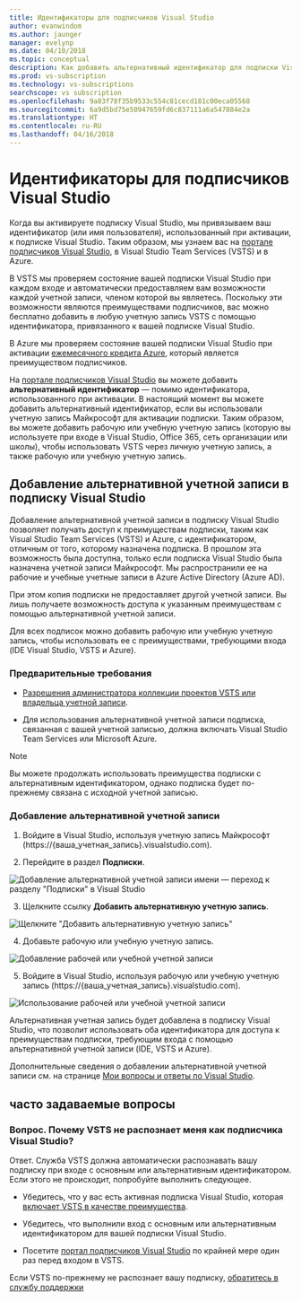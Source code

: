 ```yaml
---
title: Идентификаторы для подписчиков Visual Studio
author: evanwindom
ms.author: jaunger
manager: evelynp
ms.date: 04/10/2018
ms.topic: conceptual
description: Как добавить альтернативный идентификатор для подписки Visual Studio, который будет использоваться для VSTS и Azure
ms.prod: vs-subscription
ms.technology: vs-subscriptions
searchscope: vs subscription
ms.openlocfilehash: 9a83f78f35b9533c554c81cecd181c00eca05568
ms.sourcegitcommit: 6a9d5bd75e50947659fd6c837111a6a547884e2a
ms.translationtype: HT
ms.contentlocale: ru-RU
ms.lasthandoff: 04/16/2018
---
```

# <a name="identities-for-visual-studio-subscribers"></a>Идентификаторы для подписчиков Visual Studio

Когда вы активируете подписку Visual Studio, мы привязываем ваш идентификатор (или имя пользователя), использованный при активации, к подписке Visual Studio. Таким образом, мы узнаем вас на [портале подписчиков Visual Studio](https://my.visualstudio.com?wt.mc_id=o~msft~docs), в Visual Studio Team Services (VSTS) и в Azure.

В VSTS мы проверяем состояние вашей подписки Visual Studio при каждом входе и автоматически предоставляем вам возможности каждой учетной записи, членом которой вы являетесь.
Поскольку эти возможности являются преимуществами подписчиков, вас можно бесплатно добавить в любую учетную запись VSTS с помощью идентификатора, привязанного к вашей подписке Visual Studio.

В Azure мы проверяем состояние вашей подписки Visual Studio при активации [ежемесячного кредита Azure](https://azure.microsoft.com/pricing/member-offers/credit-for-visual-studio-subscribers/), который является преимуществом подписчиков.

На [портале подписчиков Visual Studio](https://my.visualstudio.com?wt.mc_id=o~msft~docs) вы можете добавить **альтернативный идентификатор** — помимо идентификатора, использованного при активации. В настоящий момент вы можете добавить альтернативный идентификатор, если вы использовали учетную запись Майкрософт для активации подписки. Таким образом, вы можете добавить рабочую или учебную учетную запись (которую вы используете при входе в Visual Studio, Office 365, сеть организации или школы), чтобы использовать VSTS через личную учетную запись, а также рабочую или учебную учетную запись.

## <a name="add-an-alternate-account-to-your-visual-studio-subscription"></a>Добавление альтернативной учетной записи в подписку Visual Studio

Добавление альтернативной учетной записи в подписку Visual Studio позволяет получать доступ к преимуществам подписки, таким как Visual Studio Team Services (VSTS) и Azure, с идентификатором, отличным от того, которому назначена подписка. В прошлом эта возможность была доступна, только если подписка Visual Studio была назначена учетной записи Майкрософт. Мы распространили ее на рабочие и учебные учетные записи в Azure Active Directory (Azure AD).

При этом копия подписки не предоставляет другой учетной записи. Вы лишь получаете возможность доступа к указанным преимуществам с помощью альтернативной учетной записи.

Для всех подписок можно добавить рабочую или учебную учетную запись, чтобы использовать ее с преимуществами, требующими входа (IDE Visual Studio, VSTS и Azure).

### <a name="prerequisites"></a>Предварительные требования

* [Разрешения администратора коллекции проектов VSTS или владельца учетной записи](https://docs.microsoft.com/en-us/vsts/accounts/faq-add-delete-users#find-owner).

* Для использования альтернативной учетной записи подписка, связанная с вашей учетной записью, должна включать Visual Studio Team Services или Microsoft Azure.

> [!Note]
> Вы можете продолжать использовать преимущества подписки с альтернативным идентификатором, однако подписка будет по-прежнему связана с исходной учетной записью.

### <a name="add-the-alternate-account"></a>Добавление альтернативной учетной записи

1. Войдите в Visual Studio, используя учетную запись Майкрософт (https://{ваша_учетная_запись}.visualstudio.com).

2. Перейдите в раздел **Подписки**.

  ![Добавление альтернативной учетной записи имени — переход к разделу "Подписки" в Visual Studio](_img/vs-alternate-identity/my-vs-subscriptions.png)

3. Щелкните ссылку **Добавить альтернативную учетную запись**.

  ![Щелкните "Добавить альтернативную учетную запись" ](_img/vs-alternate-identity/choose-add-alternate-account.png)

4. Добавьте рабочую или учебную учетную запись.

  ![Добавление рабочей или учебной учетной записи](_img/vs-alternate-identity/enter-alternate-account-my-visual-studio-com-portal.png)

5. Войдите в Visual Studio, используя рабочую или учебную учетную запись (https://{ваша_учетная_запись}.visualstudio.com).

  ![Использование рабочей или учебной учетной записи](_img/vs-alternate-identity/sign-in-with-alternate-account.png)

  Альтернативная учетная запись будет добавлена в подписку Visual Studio, что позволит использовать оба идентификатора для доступа к преимуществам подписки, требующим входа с помощью альтернативной учетной записи (IDE, VSTS и Azure).

Дополнительные сведения о добавлении альтернативной учетной записи см. на странице [Мои вопросы и ответы по Visual Studio](https://www.visualstudio.com/my/myvsfaq#alternate).

## <a name="faq"></a>часто задаваемые вопросы

### <a name="q--why-doesnt-vsts-recognize-me-as-a-visual-studio-subscriber"></a>Вопрос. Почему VSTS не распознает меня как подписчика Visual Studio?
Ответ. Служба VSTS должна автоматически распознавать вашу подписку при входе с основным или альтернативным идентификатором. Если этого не происходит, попробуйте выполнить следующее.

* Убедитесь, что у вас есть активная подписка Visual Studio, которая [включает VSTS в качестве преимущества](vs-vsts.md).

* Убедитесь, что выполнили вход с основным или альтернативным идентификатором для вашей подписки Visual Studio.

* Посетите [портал подписчиков Visual Studio](https://my.visualstudio.com?wt.mc_id=o~msft~docs) по крайней мере один раз перед входом в VSTS.

Если VSTS по-прежнему не распознает вашу подписку, [обратитесь в службу поддержки](https://www.visualstudio.com/team-services/support/)
